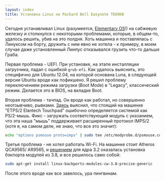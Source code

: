 ```yaml
---
layout: index
title: Установка Linux на Packard Bell Easynote TE69KB
---
```


Сегодня  устанавливал Linux  (разумеется,  [Elementary  OS][eOS]!) на  сабжевую
железку  и столкнулся  с некоторыми  проблемами, которые,  в общем-то,  удалось
решить, убив  на это полдня. Хоть  машинка и поставлялась с  Линуксом на борту,
дружить с  ним явно  не хотела -  к примеру, в  моем случае  даже установленный
Линпус отказывался грузить что-то дальше Граба.

Первая проблема - UEFI. При установке, на этапе инсталляции загрузчика, падал с
ошибкой `grub-efi`. Как  удалось выяснить, это специфично для  Ubuntu 12.04, на
которой основана Luna,  в следующей версии Ubuntu вроде как  пофикшено. Я решил
проблему  переключением режима  загрузки (Boot  Mode) в  "Legacy", классический
режим. Делается это в BIOS, на вкладке Boot.

Вторая  проблема -  тачпад. Он  вроде как  работал, но  совершенно неотзывчиво,
рывками.  [Здесь][touchpad fix]  выяснил,   что  стоящий  на  машинке   "ETPS/2
Elantech  Touchpad"  ошибочно  определяется  системой  как  PS/2-мышь.  Фикс  -
загружать соответствующий модуль с указанием,  что эта наша "мышь" поддерживает
расширенный  протокол IMPS/2  (хотя я,  на  самом деле,  не знаю,  что все  это
значит):

```bash
echo "options psmouse proto=imps" | sudo tee /etc/modprobe.d/psmouse.conf
```

Третья проблема  - не хотел работать  Wi-Fi. На машинке стоит  Atheros QCA9565/
AR9565, и  [решением][wireless fix] для  ядра 3.2 оказалась  установка бэкпорта
модулей из 3.8, и все решилось само собой:

```bash
sudo apt-get install linux-backports-modules-cw-3.8-precise-generic
```

После этого вроде как все завелось, ура пингвинам.



[eOS]: http://elementaryos.org/
[touchpad fix]: http://ubuntuforums.org/showthread.php?t=2184317
[wireless fix]: http://ubuntuforums.org/showthread.php?t=2188620

